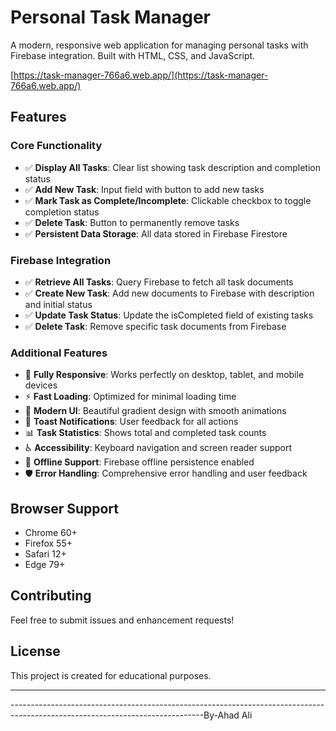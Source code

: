 # Personal Task Manager

A modern, responsive web application for managing personal tasks with Firebase integration. Built with HTML, CSS, and JavaScript.


[https://task-manager-766a6.web.app/](https://task-manager-766a6.web.app/)

## Features

### Core Functionality 
- ✅ **Display All Tasks**: Clear list showing task description and completion status
- ✅ **Add New Task**: Input field with button to add new tasks
- ✅ **Mark Task as Complete/Incomplete**: Clickable checkbox to toggle completion status
- ✅ **Delete Task**: Button to permanently remove tasks
- ✅ **Persistent Data Storage**: All data stored in Firebase Firestore

### Firebase Integration 
- ✅ **Retrieve All Tasks**: Query Firebase to fetch all task documents
- ✅ **Create New Task**: Add new documents to Firebase with description and initial status
- ✅ **Update Task Status**: Update the isCompleted field of existing tasks
- ✅ **Delete Task**: Remove specific task documents from Firebase

### Additional Features
- 📱 **Fully Responsive**: Works perfectly on desktop, tablet, and mobile devices
- ⚡ **Fast Loading**: Optimized for minimal loading time
- 🎨 **Modern UI**: Beautiful gradient design with smooth animations
- 🔔 **Toast Notifications**: User feedback for all actions
- 📊 **Task Statistics**: Shows total and completed task counts
- ♿ **Accessibility**: Keyboard navigation and screen reader support
- 🔄 **Offline Support**: Firebase offline persistence enabled
- 🛡️ **Error Handling**: Comprehensive error handling and user feedback

## Browser Support

- Chrome 60+
- Firefox 55+
- Safari 12+
- Edge 79+

## Contributing

Feel free to submit issues and enhancement requests!

## License

This project is created for educational purposes.

---
------------------------------------------------------------------------------------------------------------------------------By-Ahad Ali

